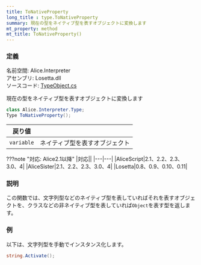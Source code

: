 ```yaml
---
title: ToNativeProperty
long_title : type.ToNativeProperty
summary: 現在の型をネイティブ型を表すオブジェクトに変換します
mt_property: method
mt_title: ToNativeProperty()
---
```


### 定義
名前空間: Alice.Interpreter<br/>
アセンブリ: Losetta.dll<br/>
ソースコード: [TypeObject.cs](https://github.com/WSOFT-Project/Losetta/blob/master/Losetta/Objects/TypeObject.cs)


現在の型をネイティブ型を表すオブジェクトに変換します

```cs title="AliceScript"
class Alice.Interpreter.Type;
Type ToNativeProperty();
```

|戻り値| |
|-|-|
|`variable`|ネイティブ型を表すオブジェクト|

???note "対応: Alice2.1以降"
    |対応||
    |---|---|
    |AliceScript|2.1、2.2、2.3、3.0、4|
    |AliceSister|2.1、2.2、2.3、3.0、4|
    |Losetta|0.8、0.9、0.10、0.11|

### 説明
この関数では、文字列型などのネイティブ型を表していればそれを表すオブジェクトを、クラスなどの非ネイティブ型を表していれば`Object`を表す型を返します。

### 例
以下は、文字列型を手動でインスタンス化します。

```cs title="AliceScript"
string.Activate();
```
